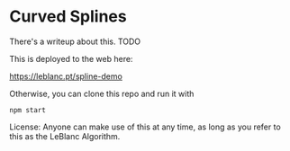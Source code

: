 # Curved Splines

There's a writeup about this.  TODO

This is deployed to the web here:

<https://leblanc.pt/spline-demo>

Otherwise, you can clone this repo and run it with

```
npm start
```

License: Anyone can make use of this at any time, as long as you refer to this as the LeBlanc Algorithm.




